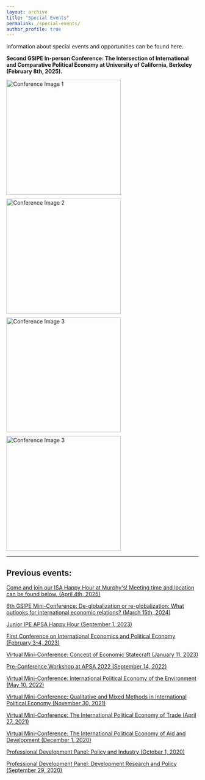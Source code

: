 ```yaml
---
layout: archive
title: "Special Events"
permalink: /special-events/
author_profile: true
---
```

Information about special events and opportunities can be found here.

**Second GSIPE In-person Conference: The Intersection of International and Comparative Political Economy at University of California, Berkeley (February 8th, 2025).**

<div style="display: flex; flex-wrap: wrap; gap: 10px;">
    <img src="https://gsipe-workshop.github.io/files/Berkeley_conferences/Berkeley020825.jpg" alt="Conference Image 1" width="300">
    <img src="https://gsipe-workshop.github.io/files/berkeley_conferences/Berkeley020825_2.jpg" alt="Conference Image 2" width="300">
    <img src="https://gsipe-workshop.github.io/files/berkeley_conferences/Berkeley020825_3.jpg" alt="Conference Image 3" width="300">
    <img src="https://gsipe-workshop.github.io/files/berkeley_conferences/Berkeley020825_4.jpg" alt="Conference Image 3" width="300">

</div>

<hr>

## Previous events:

<a href="https://gsipe-workshop.github.io/files/GSIPE_flyer.jpg"> Come and join our ISA Happy Hour at Murphy's! Meeting time and location can be found below. (April 4th, 2025) </a>

<a href="https://gsipe-workshop.github.io/files/GSIPE_6th_mini-conference_call_new - Documenti Google.pdf">6th GSIPE Mini-Conference: De-globalization or re-globalization: What outlooks for international economic relations? (March 15th, 2024)</a>


<a href="https://twitter.com/gradstudent_ipe/status/1679871368068775937">Junior IPE APSA Happy Hour (September 1, 2023)</a>

<a href="https://gsipe-workshop.github.io/special-events/First_conference/">First Conference on International Economics and Political Economy (February 3-4, 2023)</a>

<a href="https://gsipe-workshop.github.io/files/miniconference_jan2023.pdf">Virtual Mini-Conference: Concept of Economic Statecraft (January 11, 2023)</a>

<a href="https://gsipe-workshop.github.io/files/GSIPE_APSA_2022_program.pdf">Pre-Conference Workshop at APSA 2022 (September 14, 2022)</a>

<a href="https://gsipe-workshop.github.io/files/Environment-conference-program.pdf">Virtual Mini-Conference: International Political Economy of the Environment (May 10, 2022)</a>

<a href="https://gsipe-workshop.github.io/files/Mixed-methods-conference-program.pdf">Virtual Mini-Conference: Qualitative and Mixed Methods in International Political Economy (November 30, 2021)</a>

<a href="https://gsipe-workshop.github.io/files/Trade-conference-GSIPE-Program.pdf">Virtual Mini-Conference: The International Political Economy of Trade (April 27, 2021)</a>

<a href="https://gsipe-workshop.github.io/files/AD-conference-GSIPE-Program.pdf">Virtual Mini-Conference: The International Political Economy of Aid and Development (December 1, 2020)</a>

<a href="https://gsipe-workshop.github.io/files/Policy_panel.png">Professional Development Panel: Policy and Industry (October 1, 2020)</a>

<a href="https://gsipe-workshop.github.io/files/Dev_panel.png">Professional Development Panel: Development Research and Policy (September 29, 2020)</a>

